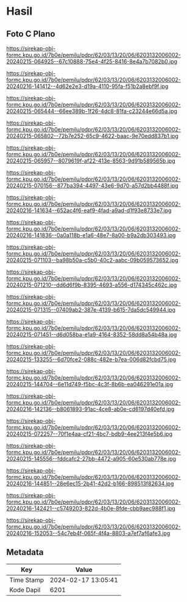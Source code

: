 # Hasil

## Foto C Plano

https://sirekap-obj-formc.kpu.go.id/7b0e/pemilu/pdpr/62/03/13/20/06/6203132006002-20240215-064925--67c10888-75e4-4f25-8416-8e4a7b7082b0.jpg

https://sirekap-obj-formc.kpu.go.id/7b0e/pemilu/pdpr/62/03/13/20/06/6203132006002-20240216-141412--4d62e2e3-d19a-4110-95fa-f51b2a8ebf9f.jpg

https://sirekap-obj-formc.kpu.go.id/7b0e/pemilu/pdpr/62/03/13/20/06/6203132006002-20240215-065444--66ee389b-1f26-4dc8-81fa-c23244e66d5a.jpg

https://sirekap-obj-formc.kpu.go.id/7b0e/pemilu/pdpr/62/03/13/20/06/6203132006002-20240215-065802--72b7e252-65c9-4622-baac-9e70edd837b1.jpg

https://sirekap-obj-formc.kpu.go.id/7b0e/pemilu/pdpr/62/03/13/20/06/6203132006002-20240215-065957--8079619f-af22-413e-8563-9d91b589565b.jpg

https://sirekap-obj-formc.kpu.go.id/7b0e/pemilu/pdpr/62/03/13/20/06/6203132006002-20240215-070156--877ba394-4497-43e6-9d70-a57d2bb4488f.jpg

https://sirekap-obj-formc.kpu.go.id/7b0e/pemilu/pdpr/62/03/13/20/06/6203132006002-20240216-141634--652ac4f6-eaf9-4fad-a9ad-d1f93e8733e7.jpg

https://sirekap-obj-formc.kpu.go.id/7b0e/pemilu/pdpr/62/03/13/20/06/6203132006002-20240216-141836--0a0a118b-e1a6-48e7-8a00-b9a2db303493.jpg

https://sirekap-obj-formc.kpu.go.id/7b0e/pemilu/pdpr/62/03/13/20/06/6203132006002-20240215-071103--ba98b50a-c5b0-40c2-aabc-09b059573652.jpg

https://sirekap-obj-formc.kpu.go.id/7b0e/pemilu/pdpr/62/03/13/20/06/6203132006002-20240215-071210--dd6d6f9b-8395-4693-a556-d174345c462c.jpg

https://sirekap-obj-formc.kpu.go.id/7b0e/pemilu/pdpr/62/03/13/20/06/6203132006002-20240215-071315--07409ab2-387e-4139-b615-7da5dc549944.jpg

https://sirekap-obj-formc.kpu.go.id/7b0e/pemilu/pdpr/62/03/13/20/06/6203132006002-20240215-071451--d6d058ba-e1a9-4164-8352-58dd8a54b48a.jpg

https://sirekap-obj-formc.kpu.go.id/7b0e/pemilu/pdpr/62/03/13/20/06/6203132006002-20240215-133255--6d70fce2-088c-482e-b7ea-006d82fcbd75.jpg

https://sirekap-obj-formc.kpu.go.id/7b0e/pemilu/pdpr/62/03/13/20/06/6203132006002-20240215-144704--6e11d749-f5bc-4c3f-8b6b-ea046291e01a.jpg

https://sirekap-obj-formc.kpu.go.id/7b0e/pemilu/pdpr/62/03/13/20/06/6203132006002-20240216-142136--b8061893-91ac-4ce8-ab0e-cd6197d40efd.jpg

https://sirekap-obj-formc.kpu.go.id/7b0e/pemilu/pdpr/62/03/13/20/06/6203132006002-20240215-072257--70f1e4aa-cf21-4bc7-bdb9-4ee213f4e5b6.jpg

https://sirekap-obj-formc.kpu.go.id/7b0e/pemilu/pdpr/62/03/13/20/06/6203132006002-20240215-145556--fddcafc2-27bb-4472-a905-60e530ab778e.jpg

https://sirekap-obj-formc.kpu.go.id/7b0e/pemilu/pdpr/62/03/13/20/06/6203132006002-20240216-144851--28e6ec15-2b41-42d2-b166-898513f82634.jpg

https://sirekap-obj-formc.kpu.go.id/7b0e/pemilu/pdpr/62/03/13/20/06/6203132006002-20240216-142421--c5749203-822d-4b0e-8fde-cbb9aec988f1.jpg

https://sirekap-obj-formc.kpu.go.id/7b0e/pemilu/pdpr/62/03/13/20/06/6203132006002-20240216-152053--54c7eb4f-065f-4f4a-8803-a7ef7af6afe3.jpg


## Metadata

| Key        | Value               |
| ---------- | ------------------- |
| Time Stamp | 2024-02-17 13:05:41 |
| Kode Dapil | 6201                |



